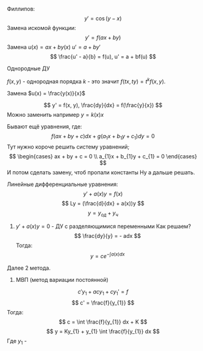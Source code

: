 Филлипов:
$$
y'  = \cos (y - x)
$$
Замена искомой функции:
$$
y' = f(ax + by)
$$
Замена $u(x) = ax + by(x)$
$u' = a + by'$
$$
\frac{u' - a}{b} = f(u), u' = a + bf(u)
$$

Однородные ДУ

$f(x, y)$ - однородная порядка $k$ - это значит $f(tx, ty) = t^{k}f(x, y)$.

Замена $u(x) = \frac{y(x)}{x}$

$$
y' = f(x, y), \frac{dy}{dx} = f(\frac{y}{x})
$$
Можно заменить например $y = k(x)x$

Бывают ещё уравнения, где:
$$
f(ax + by + c)dx + g(a_{1}x + b_{1}y + c_{1})dy = 0
$$
Тут нужно короче решить систему уравнений;
$$
\begin{cases}
ax + by + c = 0 \\
a_{1}x + b_{1}y + c_{1} = 0
\end{cases}
$$
И потом сделать замену, чтоб пропали константы
Ну а дальше решать.

Линейные дифференциальные уравнения:
$$
y' + a(x)y = f(x)
$$
$$
Ly = (\frac{d}{dx} + a(x))y
$$
$$
y = y_{од} + y_{ч}
$$
1. $y' + a(x)y = 0$ - ДУ с разделяющимися переменными
Как решаем?
$$
\frac{dy}{y} = - adx
$$
Тогда:
$$
y = ce^{-\int a(x)dx}
$$

Далее 2 метода.
1. МВП (метод вариации постоянной)

$$
c'y_{1} + acy_{1} + cy_{1}' = f
$$
$$
c' = \frac{f}{y_{1}}
$$
Тогда:
$$
c = \int \frac{f}{y_{1}} dx + K
$$
$$
y = Ky_{1} + y_{1} \int \frac{f}{y_{1}} dx
$$
Где $y_{1}$ - 

